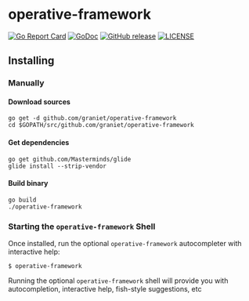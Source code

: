 # operative-framework
[![Go Report Card](https://goreportcard.com/badge/github.com/graniet/operative-framework)](https://goreportcard.com/report/github.com/graniet/operative-framework) [![GoDoc](https://godoc.org/github.com/graniet/operative-framework?status.svg)](http://godoc.org/github.com/graniet/operative-framework) [![GitHub release](https://img.shields.io/github/release/graniet/operative-framework.svg)](https://github.com/graniet/operative-framework/releases/latest) [![LICENSE](https://img.shields.io/github/license/graniet/operative-framework.svg)](https://github.com/graniet/operative-framework/blob/master/LICENSE)

## Installing

### Manually

#### Download sources
```
go get -d github.com/graniet/operative-framework
cd $GOPATH/src/github.com/graniet/operative-framework
```

#### Get dependencies
```
go get github.com/Masterminds/glide
glide install --strip-vendor
```
#### Build binary
```
go build
./operative-framework
```

### Starting the `operative-framework` Shell

Once installed, run the optional `operative-framework` autocompleter with interactive help:

    $ operative-framework

Running the optional `operative-framework` shell will provide you with autocompletion, interactive help, fish-style suggestions, etc

